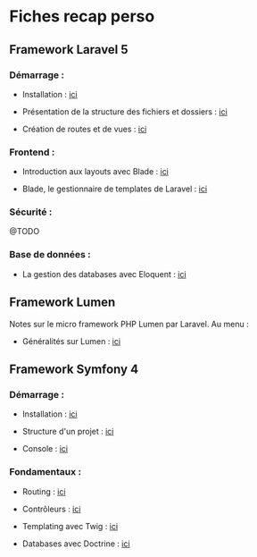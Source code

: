 # Fiches recap perso

## Framework Laravel 5

### Démarrage :

* Installation : [ici](docs/laravel/installation.md)

* Présentation de la structure des fichiers et dossiers : [ici](docs/laravel/structure-fichiers-dossiers.md)

* Création de routes et de vues : [ici](docs/laravel/routes-vues.md)

### Frontend :

* Introduction aux layouts avec Blade : [ici](docs/laravel/short-layouts-blade-header-footer.md)

* Blade, le gestionnaire de templates de Laravel : [ici](docs/laravel/blade.md)

### Sécurité :

@TODO

### Base de données :

* La gestion des databases avec Eloquent : [ici](docs/laravel/database.md)

## Framework Lumen

Notes sur le micro framework PHP Lumen par Laravel. Au menu :

* Généralités sur Lumen : [ici](docs/lumen/presentation-lumen.md)

## Framework Symfony 4

### Démarrage :

* Installation : [ici](docs/symfony/installation.md)

* Structure d'un projet : [ici](docs/symfony/structure-projet.md)

* Console : [ici](docs/symfony/console.md)

### Fondamentaux :

* Routing : [ici](docs/symfony/routing.md)

* Contrôleurs : [ici](docs/symfony/controleur.md)

* Templating avec Twig : [ici](docs/symfony/twig-moteur-template.md)

* Databases avec Doctrine : [ici](docs/symfony/database-orm-doctrine.md)